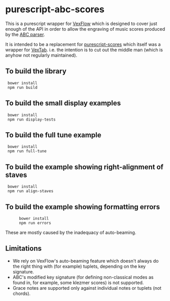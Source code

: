 purescript-abc-scores
=====================

This is a purescript wrapper for [VexFlow](http://www.vexflow.com/) which is designed to cover just enough of the API in order to allow the engraving of music scores produced by the [ABC parser](https://github.com/newlandsvalley/purescript-abc-parser).

It is intended to be a replacement for [purescript-scores](https://github.com/newlandsvalley/purescript-scores) which itself was a wrapper for [VexTab](http://www.vexflow.com/vextab). i.e. the intention is to cut out the middle man (which is anyhow not regularly maintained).

To build the library
--------------------

     bower install
     npm run build

To build the small display examples
-----------------------------------
     bower install
     npm run display-tests

To build the full tune example
------------------------------
     bower install
     npm run full-tune

To build the example showing right-alignment of staves
------------------------------------------------------
     bower install
     npm run align-staves

To build the example showing formatting errors
----------------------------------------------
          bower install
          npm run errors

These are mostly caused by the inadequacy of auto-beaming.          


Limitations
-----------

*  We rely on VexFlow's auto-beaming feature which doesn't always do the right thing with (for example) tuplets, depending on the key signature.
*  ABC's modified key signature (for defining non-classical modes as found in, for example, some klezmer scores) is not supported.
*  Grace notes are supported only against individual notes or tuplets (not chords).
